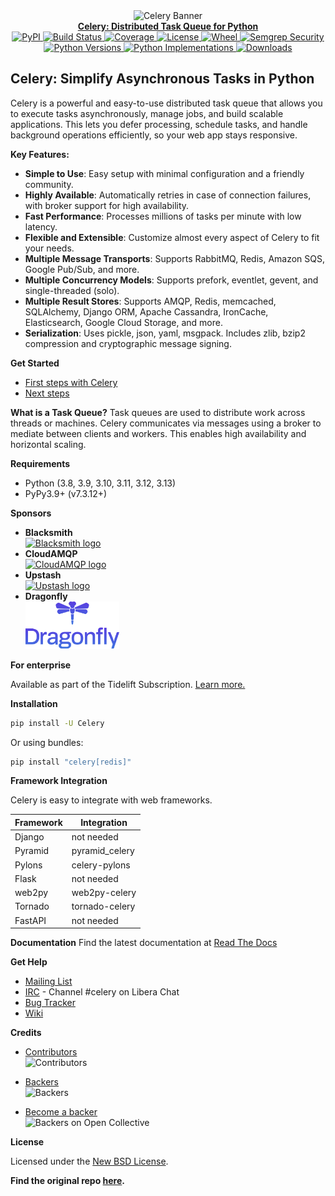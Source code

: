 <div align="center">
  <img src="https://docs.celeryq.dev/en/latest/_images/celery-banner-small.png" alt="Celery Banner" width="600">
  <br>
  <a href="https://github.com/celery/celery"><b>Celery: Distributed Task Queue for Python</b></a>
  <br>
  <a href="https://pypi.org/project/celery/">
    <img src="https://img.shields.io/pypi/v/celery.svg" alt="PyPI">
  </a>
  <a href="https://github.com/celery/celery/actions/workflows/python-package.yml">
    <img src="https://github.com/celery/celery/actions/workflows/python-package.yml/badge.svg" alt="Build Status">
  </a>
  <a href="https://codecov.io/github/celery/celery?branch=main">
    <img src="https://codecov.io/github/celery/celery/coverage.svg?branch=main" alt="Coverage">
  </a>
  <a href="https://opensource.org/licenses/BSD-3-Clause">
    <img src="https://img.shields.io/pypi/l/celery.svg" alt="License">
  </a>
  <a href="https://pypi.org/project/celery/">
      <img src="https://img.shields.io/pypi/wheel/celery.svg" alt="Wheel">
  </a>
  <a href="https://go.semgrep.dev/home">
      <img src="https://img.shields.io/badge/semgrep-security-green.svg" alt="Semgrep Security">
  </a>
  <a href="https://pypi.org/project/celery/">
      <img src="https://img.shields.io/pypi/pyversions/celery.svg" alt="Python Versions">
  </a>
  <a href="https://pypi.org/project/celery/">
      <img src="https://img.shields.io/pypi/implementation/celery.svg" alt="Python Implementations">
  </a>
  <a href="https://pepy.tech/project/celery">
      <img src="https://pepy.tech/badge/celery" alt="Downloads">
  </a>
</div>

## Celery: Simplify Asynchronous Tasks in Python

Celery is a powerful and easy-to-use distributed task queue that allows you to execute tasks asynchronously, manage jobs, and build scalable applications. This lets you defer processing, schedule tasks, and handle background operations efficiently, so your web app stays responsive.

**Key Features:**

*   **Simple to Use**:  Easy setup with minimal configuration and a friendly community.
*   **Highly Available**:  Automatically retries in case of connection failures, with broker support for high availability.
*   **Fast Performance**:  Processes millions of tasks per minute with low latency.
*   **Flexible and Extensible**: Customize almost every aspect of Celery to fit your needs.
*   **Multiple Message Transports**: Supports RabbitMQ, Redis, Amazon SQS, Google Pub/Sub, and more.
*   **Multiple Concurrency Models**: Supports prefork, eventlet, gevent, and single-threaded (solo).
*   **Multiple Result Stores**: Supports AMQP, Redis, memcached, SQLAlchemy, Django ORM, Apache Cassandra, IronCache, Elasticsearch, Google Cloud Storage, and more.
*   **Serialization**:  Uses pickle, json, yaml, msgpack. Includes zlib, bzip2 compression and cryptographic message signing.

**Get Started**

*   [First steps with Celery](https://docs.celeryq.dev/en/stable/getting-started/first-steps-with-celery.html)
*   [Next steps](https://docs.celeryq.dev/en/stable/getting-started/next-steps.html)

**What is a Task Queue?**
Task queues are used to distribute work across threads or machines. Celery communicates via messages using a broker to mediate between clients and workers. This enables high availability and horizontal scaling.

**Requirements**

*   Python (3.8, 3.9, 3.10, 3.11, 3.12, 3.13)
*   PyPy3.9+ (v7.3.12+)

**Sponsors**

*   **Blacksmith**
    <br>
    <a href="https://blacksmith.sh/">
        <img src="./docs/images/blacksmith-logo-white-on-black.svg" alt="Blacksmith logo" width="240">
    </a>
*   **CloudAMQP**
    <br>
    <a href="https://www.cloudamqp.com/">
        <img src="./docs/images/cloudamqp-logo-lightbg.svg" alt="CloudAMQP logo" width="240">
    </a>
*   **Upstash**
    <br>
    <a href="http://upstash.com/?code=celery">
        <img src="https://upstash.com/logo/upstash-dark-bg.svg" alt="Upstash logo" width="200">
    </a>
*   **Dragonfly**
    <br>
    <a href="https://www.dragonflydb.io/">
        <img src="https://github.com/celery/celery/raw/main/docs/images/dragonfly.svg" alt="Dragonfly logo" width="150">
    </a>

**For enterprise**

Available as part of the Tidelift Subscription.
[Learn more.](https://tidelift.com/subscription/pkg/pypi-celery?utm_source=pypi-celery&utm_medium=referral&utm_campaign=enterprise&utm_term=repo)

**Installation**

```bash
pip install -U Celery
```

Or using bundles:
```bash
pip install "celery[redis]"
```
**Framework Integration**

Celery is easy to integrate with web frameworks.

| Framework       | Integration  |
| --------------- | ------------ |
| Django          | not needed   |
| Pyramid         | pyramid_celery |
| Pylons          | celery-pylons  |
| Flask           | not needed   |
| web2py          | web2py-celery |
| Tornado         | tornado-celery |
| FastAPI         | not needed   |

**Documentation**
Find the latest documentation at [Read The Docs](https://docs.celeryq.dev/en/latest/)

**Get Help**

*   [Mailing List](https://groups.google.com/group/celery-users/)
*   [IRC](https://libera.chat/) - Channel #celery on Libera Chat
*   [Bug Tracker](https://github.com/celery/celery/issues/)
*   [Wiki](https://github.com/celery/celery/wiki)

**Credits**

*   [Contributors](https://github.com/celery/celery/graphs/contributors)
    <br>
    <img src="https://opencollective.com/celery/contributors.svg?width=890&button=false" alt="Contributors">
*   [Backers](https://opencollective.com/celery#backers)
    <br>
    <img src="https://opencollective.com/celery/backers.svg?width=890" alt="Backers">

*   [Become a backer](https://opencollective.com/celery#backer)
    <br>
    <img src="https://opencollective.com/celery/backers/badge.svg" alt="Backers on Open Collective">

**License**

Licensed under the [New BSD License](https://opensource.org/licenses/BSD-3-Clause).

**Find the original repo [here](https://github.com/celery/celery).**